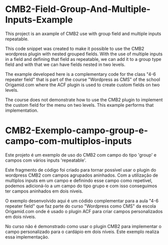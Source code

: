 # CMB2-Field-Group-And-Multiple-Inputs-Example
This project is an axample of CMB2 use with group field and multiple inputs repeatable.

This code snippet was created to make it possible to use the CMB2 wordpress plugin with nested grouped fields.
With the use of multiple inputs in a field and defining that field as repeatable, we can add it to a group type field and with that we can have fields nested in two levels.

The example developed here is a complementary code for the class "4-6 repeater field" that is part of the course "Wordpress as CMS" of the school Origamid.com where the ACF plugin is used to create custom fields on two levels.

The course does not demonstrate how to use the CMB2 plugin to implement the custom field for the menu on two levels. This example performs that implementation. 

# CMB2-Exemplo-campo-group-e-campo-com-multiplos-inputs
Este projeto é um exemplo de uso do CMB2 com campo do tipo 'group' e campos com vários inputs 'repeatable'. 

Este fragmento de código foi criado para tornar possível usar o plugin do wordpress CMB2 com campos agrupados aninhados.
Com a utilização de multiplos inputs em um campo e definindo esse campo como repetível, podemos adicioná-lo a um campo do tipo grupo e com isso conseguimos ter campos aninhados em dois niveis.

O exemplo desenvolvido aqui é um códido complementar para a aula "4-6 repeater field" que faz parte do curso "Wordpress como CMS" da escola Origamid.com onde é usado o plugin ACF para criar campos personalizados em dois níveis.

No curso não é demonstrado como usar o plugin CMB2 para implementar o campo personalizado para o cardápio em dois níveis. Este exemplo realiza essa implementação.
